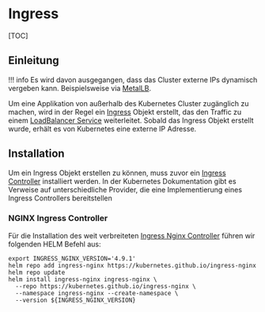 # Ingress

[TOC]

## Einleitung
!!! info
    Es wird davon ausgegangen, dass das Cluster externe IPs dynamisch vergeben kann. Beispielsweise via [MetalLB](metallb.md).

Um eine Applikation von außerhalb des Kubernetes Cluster zugänglich zu machen, wird in der Regel ein 
[Ingress](https://kubernetes.io/docs/concepts/services-networking/ingress/) Objekt erstellt, 
das den Traffic zu einem [LoadBalancer Service](https://kubernetes.io/docs/concepts/services-networking/service/#loadbalancer)
weiterleitet. Sobald das Ingress Objekt erstellt wurde, erhält es von Kubernetes eine externe IP Adresse.

## Installation
Um ein Ingress Objekt erstellen zu können, muss zuvor ein [Ingress Controller](https://kubernetes.io/docs/concepts/services-networking/ingress-controllers/)
installiert werden. In der Kubernetes Dokumentation gibt es Verweise auf unterschiedliche Provider, die eine Implementierung
eines Ingress Controllers bereitstellen

### NGINX Ingress Controller
Für die Installation des weit verbreiteten [Ingress Nginx Controller](https://kubernetes.github.io/ingress-nginx/)
führen wir folgenden HELM Befehl aus:

```shell
export INGRESS_NGINX_VERSION='4.9.1'
helm repo add ingress-nginx https://kubernetes.github.io/ingress-nginx
helm repo update
helm install ingress-nginx ingress-nginx \
  --repo https://kubernetes.github.io/ingress-nginx \
  --namespace ingress-nginx --create-namespace \
  --version ${INGRESS_NGINX_VERSION}
```
